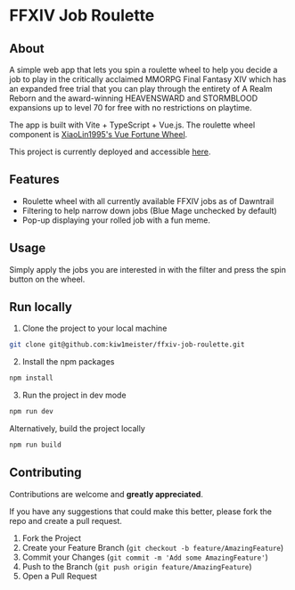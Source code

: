 # FFXIV Job Roulette

## About

A simple web app that lets you spin a roulette wheel to help you decide a job to play in the critically acclaimed MMORPG Final Fantasy XIV which has an expanded free trial that you can play through the entirety of A Realm Reborn and the award-winning HEAVENSWARD and STORMBLOOD expansions up to level 70 for free with no restrictions on playtime.

The app is built with Vite + TypeScript + Vue.js. The roulette wheel component is [XiaoLin1995's Vue Fortune Wheel](https://github.com/XiaoLin1995/vue-fortune-wheel).

This project is currently deployed and accessible [here](https://ffxiv-job-roulette.onrender.com/).

## Features

* Roulette wheel with all currently available FFXIV jobs as of Dawntrail 
* Filtering to help narrow down jobs (Blue Mage unchecked by default)
* Pop-up displaying your rolled job with a fun meme.

## Usage

Simply apply the jobs you are interested in with the filter and press the spin button on the wheel.

## Run locally

1. Clone the project to your local machine

```sh
git clone git@github.com:kiw1meister/ffxiv-job-roulette.git
```

2. Install the npm packages

```sh
npm install
```

3. Run the project in dev mode

```sh
npm run dev
```

Alternatively, build the project locally

```sh
npm run build
```

## Contributing

Contributions are welcome and **greatly appreciated**.

If you have any suggestions that could make this better, please fork the repo and create a pull request.

1. Fork the Project
2. Create your Feature Branch (`git checkout -b feature/AmazingFeature`)
3. Commit your Changes (`git commit -m 'Add some AmazingFeature'`)
4. Push to the Branch (`git push origin feature/AmazingFeature`)
5. Open a Pull Request